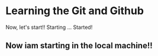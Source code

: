 # Learning the Git and Github

Now, let's start!!
Starting ...
Started!

## Now iam starting in the local machine!!
